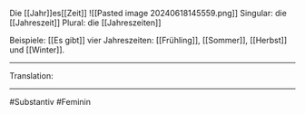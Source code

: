Die [[Jahr]]es[[Zeit]]
![[Pasted image 20240618145559.png]]
Singular: die [[Jahreszeit]]
Plural: die [[Jahreszeiten]]


Beispiele:
[[Es gibt]] vier Jahreszeiten: [[Frühling]], [[Sommer]], [[Herbst]] und [[Winter]].

---
Translation:


---

#Substantiv #Feminin 
